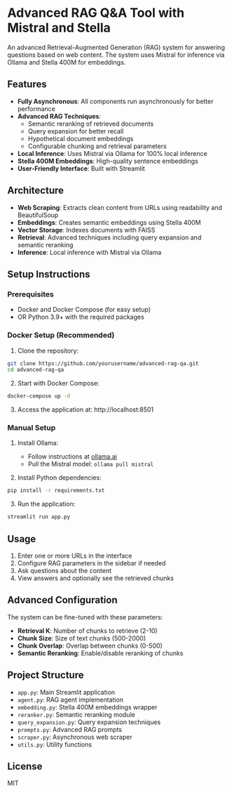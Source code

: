 # Advanced RAG Q&A Tool with Mistral and Stella

An advanced Retrieval-Augmented Generation (RAG) system for answering questions based on web content. The system uses Mistral for inference via Ollama and Stella 400M for embeddings.

## Features

- **Fully Asynchronous**: All components run asynchronously for better performance
- **Advanced RAG Techniques**:
  - Semantic reranking of retrieved documents
  - Query expansion for better recall
  - Hypothetical document embeddings
  - Configurable chunking and retrieval parameters
- **Local Inference**: Uses Mistral via Ollama for 100% local inference
- **Stella 400M Embeddings**: High-quality sentence embeddings
- **User-Friendly Interface**: Built with Streamlit

## Architecture

- **Web Scraping**: Extracts clean content from URLs using readability and BeautifulSoup
- **Embeddings**: Creates semantic embeddings using Stella 400M
- **Vector Storage**: Indexes documents with FAISS
- **Retrieval**: Advanced techniques including query expansion and semantic reranking
- **Inference**: Local inference with Mistral via Ollama

## Setup Instructions

### Prerequisites
- Docker and Docker Compose (for easy setup)
- OR Python 3.9+ with the required packages

### Docker Setup (Recommended)

1. Clone the repository:
```bash
git clone https://github.com/yourusername/advanced-rag-qa.git
cd advanced-rag-qa
```

2. Start with Docker Compose:
```bash
docker-compose up -d
```

3. Access the application at: http://localhost:8501

### Manual Setup

1. Install Ollama:
   - Follow instructions at [ollama.ai](https://ollama.ai)
   - Pull the Mistral model: `ollama pull mistral`

2. Install Python dependencies:
```bash
pip install -r requirements.txt
```

3. Run the application:
```bash
streamlit run app.py
```

## Usage

1. Enter one or more URLs in the interface
2. Configure RAG parameters in the sidebar if needed
3. Ask questions about the content
4. View answers and optionally see the retrieved chunks

## Advanced Configuration

The system can be fine-tuned with these parameters:

- **Retrieval K**: Number of chunks to retrieve (2-10)
- **Chunk Size**: Size of text chunks (500-2000)
- **Chunk Overlap**: Overlap between chunks (0-500)
- **Semantic Reranking**: Enable/disable reranking of chunks

## Project Structure

- `app.py`: Main Streamlit application
- `agent.py`: RAG agent implementation
- `embedding.py`: Stella 400M embeddings wrapper
- `reranker.py`: Semantic reranking module
- `query_expansion.py`: Query expansion techniques
- `prompts.py`: Advanced RAG prompts
- `scraper.py`: Asynchronous web scraper
- `utils.py`: Utility functions

## License

MIT